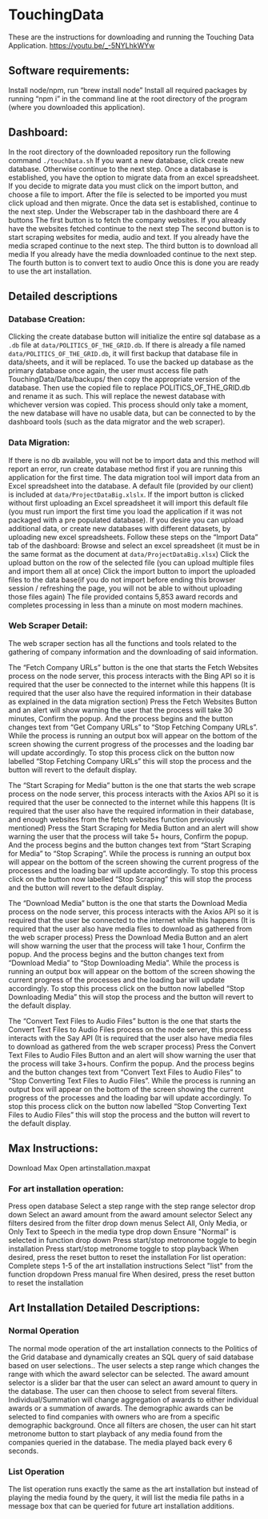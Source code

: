 # TouchingData
These are the instructions for downloading and running the Touching Data Application.
https://youtu.be/_-5NYLhkWYw

## Software requirements:
Install node/npm, run “brew install node”
Install all required packages by running “npm i” in the command line at the root directory of the program (where you downloaded this application).

## Dashboard:
In the root directory of the downloaded repository run the following command ```./touchData.sh```
If you want a new database, click create new database.
Otherwise continue to the next step.
Once a database is established, you have the option to migrate data from an excel spreadsheet.
If you decide to migrate data you must click on the import button, and choose a file to import.
After the file is selected to be imported you must click upload and then migrate.
Once the data set is established, continue to the next step.
Under the Webscraper tab in the dashboard there are 4 buttons
The first button is to fetch the company websites.
If you already have the websites fetched continue to the next step
The second button is to start scraping websites for media, audio and text.
If you already have the media scraped continue to the next step.
The third button is to download all media
If you already have the media downloaded continue to the next step.
The fourth button is to convert text to audio
Once this is done you are ready to use the art installation.

## Detailed descriptions

### Database Creation:
Clicking the create database button will initialize the entire sql database as a ```.db``` file at ```data/POLITICS_OF_THE_GRID.db```. If there is already a file named ```data/POLITICS_OF_THE_GRID.db```, it will first backup that database file in data/sheets, and it will be replaced. To use the backed up database as the primary database once again, the user must access file path TouchingData/Data/backups/ then copy the appropriate version of the database. Then use the copied file to replace POLITICS_OF_THE_GRID.db and rename it as such. This will replace the newest database with whichever version was copied. This process should only take a moment, the new database will have no usable data, but can be connected to by the dashboard tools (such as the data migrator and the web scraper).



### Data Migration:
If there is no db available, you will not be to import data and this method will report an error, run  create database method first if you are running this application for the first time.
The data migration tool will import data from an Excel spreadsheet into the database. A default file (provided by our client) is included at ```data/ProjectDataBig.xlslx```. If the import button is clicked without first uploading an Excel spreadsheet it will import this default file (you must run import the first time you load the application if it was not packaged with a pre populated database). If you desire you can upload additional data, or create new databases with different datasets, by uploading  new excel spreadsheets. Follow these steps on the “Import Data” tab of the dashboard:
Browse and select an excel spreadsheet (it must be in the same format as the document at ```data/ProjectDataBig.xlsx```)
Click the upload button on the row of the selected file (you can upload multiple files and import them all at once)
Click the import button to import the uploaded files to the data base(if you do not import before ending this browser session / refreshing the page, you will not be able to without uploading those files again)
The file provided contains 5,853 award records and completes processing in less than a minute on most modern machines.

### Web Scraper Detail:
The web scraper section has all the functions and tools related to the gathering of company information and the downloading of said information.

The “Fetch Company URLs” button is the one that starts the Fetch Websites process on the node server, this process interacts with the Bing API so it is required that the user be connected to the internet while this happens (It is required that the user also have the required information in their database as explained in the data migration section)
Press the Fetch Websites Button and an alert will show warning the user that the process will take 30 minutes,
Confirm the popup. And the process begins and the button changes text from “Get Company URLs” to “Stop Fetching Company URLs”.
While the process is  running an output box will appear on the bottom of the screen showing the current progress of the processes and the loading bar will update accordingly.
To stop this process click on the button now labelled “Stop Fetching Company URLs” this will stop the process and the button will revert to the default display.

The “Start Scraping for Media” button is the one that starts the web scrape process on the node server, this process interacts with the Axios API so it is required that the user be connected to the internet while this happens (It is required that the user also have the required information in their database, and enough websites from the fetch websites function previously mentioned)
Press the Start Scraping for Media Button and an alert will show warning the user that the process will take 5+ hours,
Confirm the popup. And the process begins and the button changes text from “Start Scraping for Media” to “Stop Scraping”.
While the process is  running an output box will appear on the bottom of the screen showing the current progress of the processes and the loading bar will update accordingly.
To stop this process click on the button now labelled “Stop Scraping” this will stop the process and the button will revert to the default display.

The “Download Media” button is the one that starts the Download Media process on the node server, this process interacts with the Axios API so it is required that the user be connected to the internet while this happens (It is required that the user also have media files to download as gathered from the web scraper process)
Press the Download Media Button and an alert will show warning the user that the process will take 1 hour,
Confirm the popup. And the process begins and the button changes text from “Download Media” to “Stop Downloading Media”.
While the process is  running an output box will appear on the bottom of the screen showing the current progress of the processes and the loading bar will update accordingly.
To stop this process click on the button now labelled “Stop Downloading Media” this will stop the process and the button will revert to the default display.

The “Convert Text Files to Audio Files” button is the one that starts the Convert Text Files to Audio Files process on the node server, this process interacts with the Say API (It is required that the user also have media files to download as gathered from the web scraper process)
Press the Convert Text Files to Audio Files Button and an alert will show warning the user that the process will take 3+hours.
Confirm the popup. And the process begins and the button changes text from “Convert Text Files to Audio Files” to “Stop Converting Text Files to Audio Files”.
While the process is  running an output box will appear on the bottom of the screen showing the current progress of the processes and the loading bar will update accordingly.
To stop this process click on the button now labelled “Stop Converting Text Files to Audio Files” this will stop the process and the button will revert to the default display.




## Max Instructions:
Download Max
Open artinstallation.maxpat

### For art installation operation:
Press open database
Select a step range with the step range selector drop down
Select an award amount from the award amount selector
Select any filters desired from the filter drop down menus
Select All, Only Media, or Only Text to Speech in the media type drop down
 Ensure "Normal" is selected in function drop down
Press start/stop metronome toggle to begin installation
Press start/stop metronome toggle to stop playback
When desired, press the reset button to reset the installation
For list operation:
Complete steps 1-5 of the art installation instructions
Select "list" from the function dropdown
Press manual fire
When desired, press the reset button to reset the installation


## Art Installation Detailed Descriptions:

### Normal Operation 

The normal mode operation of the art installation connects to the Politics of the Grid database and dynamically creates an SQL query of said database based on user selections.. The user selects a step range which changes the range with which the award selector can be selected. The award amount selector is a slider bar that the user can select an award amount to query in the database. The user can then choose to select from several filters. Individual/Summation will change aggregation of awards to either individual awards or a summation of awards. The demographic awards can be selected to find companies with owners who are from a specific demographic background. Once all filters are chosen, the user can hit start metronome button to start playback of any media found from the companies queried in the database. The media played back every 6 seconds.

### List Operation 

The list operation runs exactly the same as the art installation but instead of playing the media found by the query, it will list the media file paths in a message box that can be queried for future art installation additions.


